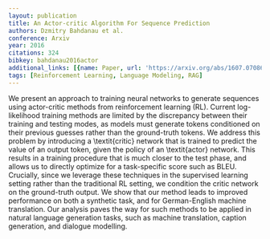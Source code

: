 ```yaml
---
layout: publication
title: An Actor-critic Algorithm For Sequence Prediction
authors: Dzmitry Bahdanau et al.
conference: Arxiv
year: 2016
citations: 324
bibkey: bahdanau2016actor
additional_links: [{name: Paper, url: 'https://arxiv.org/abs/1607.07086'}]
tags: [Reinforcement Learning, Language Modeling, RAG]
---
```

We present an approach to training neural networks to generate sequences
using actor-critic methods from reinforcement learning (RL). Current
log-likelihood training methods are limited by the discrepancy between their
training and testing modes, as models must generate tokens conditioned on their
previous guesses rather than the ground-truth tokens. We address this problem
by introducing a \textit\{critic\} network that is trained to predict the value
of an output token, given the policy of an \textit\{actor\} network. This results
in a training procedure that is much closer to the test phase, and allows us to
directly optimize for a task-specific score such as BLEU. Crucially, since we
leverage these techniques in the supervised learning setting rather than the
traditional RL setting, we condition the critic network on the ground-truth
output. We show that our method leads to improved performance on both a
synthetic task, and for German-English machine translation. Our analysis paves
the way for such methods to be applied in natural language generation tasks,
such as machine translation, caption generation, and dialogue modelling.